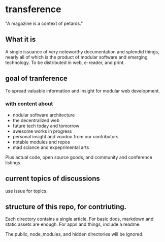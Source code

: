 #  transference 

"A magazine is a context of petards."

## What it is

A single issuance of very noteworthy documentation and splendid things,  nearly all of which is the product of modular software and emerging technology.  To be distributed in web, e-reader, and print.

## goal of tranference

To spread valuable information and insight for modular web development.  

### with content about

* nodular software architecture
* the decentralized web
* future tech today and tomorrow
* awesome works in progress
* personal insight and voodoo from our contributors
* notable modules and repos
* mad sciance and expeprimental arts

Plus actual code, open source goods, and community and conference listings.

##  current topics of discussions

use issue for topics.

##  structure of this repo, for contriuting.

Each directory contains a single article.  For basic docs, markdown and static assets are enough.  For apps and things, include a readme. 

The public, node_modules, and hidden directories will be ignored.


